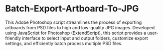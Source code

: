 # Batch-Export-Artboard-To-JPG
This Adobe Photoshop script streamlines the process of exporting artboards from PSD files to high and low-quality JPG images. Developed using JavaScript for Photoshop (ExtendScript), this script provides a user-friendly interface to select input and output folders, customize export settings, and efficiently batch process multiple PSD files.
